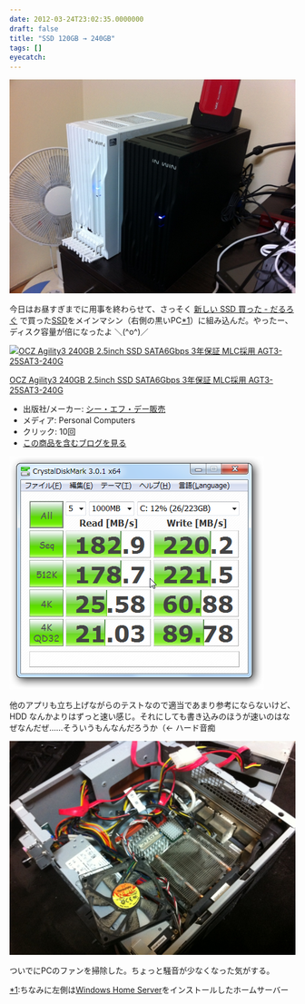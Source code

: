 ```yaml
---
date: 2012-03-24T23:02:35.0000000
draft: false
title: "SSD 120GB → 240GB"
tags: []
eyecatch: 
---
```

<p><img src="20120324184330.jpg" alt="f:id:daruyanagi:20120324184330j:plain" title="f:id:daruyanagi:20120324184330j:plain" class="hatena-fotolife"></p><p>今日はお昼すぎまでに用事を終わらせて、さっそく <a href="http://daruyanagi.hatenablog.com/entry/2012/03/22/220146">&#x65B0;&#x3057;&#x3044; SSD &#x8CB7;&#x3063;&#x305F; - &#x3060;&#x308B;&#x308D;&#x3050;</a> で買った<a class="keyword" href="http://d.hatena.ne.jp/keyword/SSD">SSD</a>をメインマシン（右側の黒いPC<a href="#f1" name="fn1" title="ちなみに左側はWindows Home Serverをインストールしたホームサーバー">*1</a>）に組み込んだ。やったー、ディスク容量が倍になったよ ＼(^o^)／</p><p><div class="hatena-asin-detail"><a href="http://www.amazon.co.jp/exec/obidos/ASIN/B0064V7I0Y/bestylesnet-22/"><img src="http://ecx.images-amazon.com/images/I/41TKeOR44sL._SL160_.jpg" class="hatena-asin-detail-image" alt="OCZ Agility3 240GB 2.5inch SSD SATA6Gbps 3年保証 MLC採用 AGT3-25SAT3-240G" title="OCZ Agility3 240GB 2.5inch SSD SATA6Gbps 3年保証 MLC採用 AGT3-25SAT3-240G"></a><div class="hatena-asin-detail-info"><p class="hatena-asin-detail-title"><a href="http://www.amazon.co.jp/exec/obidos/ASIN/B0064V7I0Y/bestylesnet-22/">OCZ Agility3 240GB 2.5inch SSD SATA6Gbps 3年保証 MLC採用 AGT3-25SAT3-240G</a></p><ul><li><span class="hatena-asin-detail-label">出版社/メーカー:</span> <a class="keyword" href="http://d.hatena.ne.jp/keyword/%A5%B7%A1%BC%A1%A6%A5%A8%A5%D5%A1%A6%A5%C7%A1%BC%C8%CE%C7%E4">シー・エフ・デー販売</a></li><li><span class="hatena-asin-detail-label">メディア:</span> Personal Computers</li><li> <span class="hatena-asin-detail-label">クリック</span>: 10回</li><li><a href="http://d.hatena.ne.jp/asin/B0064V7I0Y/bestylesnet-22" target="_blank">この商品を含むブログを見る</a></li></ul></div><div class="hatena-asin-detail-foot"></div></div></p><p><img src="20120324225926.png" alt="f:id:daruyanagi:20120324225926p:plain" title="f:id:daruyanagi:20120324225926p:plain" class="hatena-fotolife"></p><p>他のアプリも立ち上げながらのテストなので適当であまり参考にならないけど、HDD なんかよりはずっと速い感じ。それにしても書き込みのほうが速いのはなぜなんだぜ……そういうもんなんだろうか（← ハード音痴</p><p><img src="20120324180209.jpg" alt="f:id:daruyanagi:20120324180209j:plain" title="f:id:daruyanagi:20120324180209j:plain" class="hatena-fotolife"></p><p>ついでにPCのファンを掃除した。ちょっと騒音が少なくなった気がする。</p>
<div class="footnote">
<p class="footnote"><a href="#fn1" name="f1" class="footnote-number">*1</a><span class="footnote-delimiter">:</span><span class="footnote-text">ちなみに左側は<a class="keyword" href="http://d.hatena.ne.jp/keyword/Windows%20Home%20Server">Windows Home Server</a>をインストールしたホームサーバー</span></p>
</div>